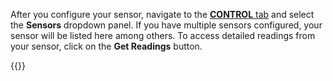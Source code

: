 After you configure your sensor, navigate to the [**CONTROL** tab](/fleet/control/) and select the **Sensors** dropdown panel.
If you have multiple sensors configured, your sensor will be listed here among others.
To access detailed readings from your sensor, click on the **Get Readings** button.

{{<imgproc src="/components/sensor/sensor-control-tab.png" resize="700x" declaredimensions=true alt="The sensor component in the control tab">}}
